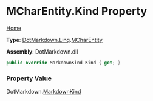 # MCharEntity\.Kind Property

[Home](../../../../README.md)

**Type**: [DotMarkdown.Linq](../../README.md)\.[MCharEntity](../README.md)

**Assembly**: DotMarkdown\.dll

```csharp
public override MarkdownKind Kind { get; }
```

### Property Value

DotMarkdown\.[MarkdownKind](../../../MarkdownKind/README.md)

